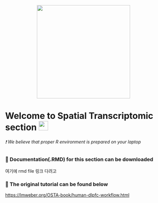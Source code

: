 <div id="header" align="center">
  <img src="https://media.giphy.com/media/3o85xDWOG8Sbl9yQzm/giphy.gif" width="300"/>
</div>

<h1>
  Welcome to Spatial Transcriptomic section 
  <img src="https://media.giphy.com/media/VekcnHOwOI5So/giphy.gif" width="30px"/>
</h1>

###### :exclamation: We believe that proper R environment is prepared on your laptop 

### :open_book: Documentation(.RMD) for this section can be downloaded
여기에 rmd file 링크 다려고

### :open_book: The original tutorial can be found below
https://lmweber.org/OSTA-book/human-dlpfc-workflow.html
